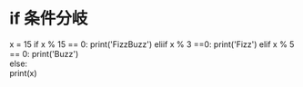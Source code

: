 # if 条件分岐
x = 15
if x % 15 == 0:
    print('FizzBuzz')
eliif x % 3 ==0:
    print('Fizz')
elif x % 5 == 0:
    print('Buzz')    
else:        
    print(x)